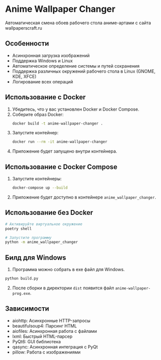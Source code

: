 # Anime Wallpaper Changer

Автоматическая смена обоев рабочего стола аниме-артами с сайта wallpaperscraft.ru

## Особенности

- Асинхронная загрузка изображений
- Поддержка Windows и Linux
- Автоматическое определение системы и путей сохранения
- Поддержка различных окружений рабочего стола в Linux (GNOME, KDE, XFCE)
- Логирование всех операций


## Использование с Docker

1. Убедитесь, что у вас установлен Docker и Docker Compose.
2. Соберите образ Docker:
   ```bash
   docker build -t anime-wallpaper-changer .
   ```
3. Запустите контейнер:
   ```bash
   docker run --rm -it anime-wallpaper-changer
   ```
4. Приложение будет запущено внутри контейнера.

## Использование с Docker Compose

1. Запустите контейнеры:
   ```bash
   docker-compose up --build
   ```
2. Приложение будет доступно в контейнере `anime_wallpaper_changer`.

## Использование без Docker

```bash
# Активируйте виртуальное окружение
poetry shell

# Запустите программу
python -m anime_wallpaper_changer
```

## Билд для Windows

1. Программа можно собрать в exe файл для Windows.

```bash
python build.py
```

2. После сборки в директории `dist` появится файл `anime-wallpaper-prog.exe`.

## Зависимости

- aiohttp: Асинхронные HTTP-запросы
- beautifulsoup4: Парсинг HTML
- aiofiles: Асинхронная работа с файлами
- lxml: Быстрый HTML-парсер
- PyQt6: GUI библиотека
- qasync: Асинхронная интеграция с PyQt
- pillow: Работа с изображениями
